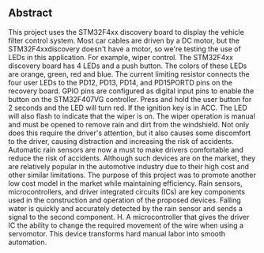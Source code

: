 ## Abstract

This project uses the STM32F4xx discovery board to display the vehicle filter control system. Most car cables are driven by a DC motor, but the STM32F4xxdiscovery doesn't have a motor, so we're testing the use of LEDs in this application. For example, wiper control. The STM32F4xx discovery board has 4 LEDs and a push button. The colors of these LEDs are orange, green, red and blue. The current limiting resistor connects the four user LEDs to the PD12, PD13, PD14, and PD15PORTD pins on the recovery board.  GPIO pins are configured as digital input pins to enable the button on the STM32F407VG controller. Press and hold the user button for 2 seconds and the LED will turn red. If the ignition key is in ACC. The LED will also flash to indicate that the  wiper is on. 
The wiper operation is manual and must be opened to remove rain and dirt from the windshield. Not only does this require the driver's attention, but it also causes some discomfort to the driver, causing distraction and increasing the risk of accidents. Automatic rain sensors are now a must to make drivers comfortable and reduce the risk of accidents. Although such devices are on the market, they are relatively popular in the automotive industry due to their high cost and other similar limitations. The purpose of this project was to promote another low cost model in the market while maintaining efficiency. Rain sensors, microcontrollers, and driver integrated circuits (ICs) are key components used in the construction and operation of the proposed devices. Falling water is quickly and accurately detected by the rain sensor and sends a signal to the second component. H. A microcontroller that gives the driver IC the ability to change the required movement of the wire when using a servomotor. This device transforms hard manual labor into smooth automation.